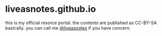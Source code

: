 # liveasnotes.github.io

this is my official resorce portal.
the contents are published as CC-BY-SA basically.
you can call me [@liveasnotes](https://twitter.com/liveasnotes) if you have concern.
